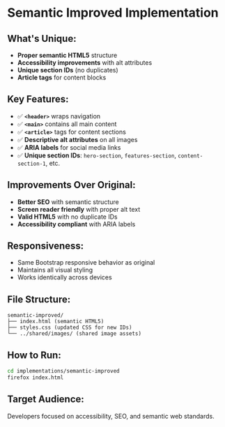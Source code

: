 # Semantic Improved Implementation

## What's Unique:
- **Proper semantic HTML5** structure
- **Accessibility improvements** with alt attributes
- **Unique section IDs** (no duplicates)
- **Article tags** for content blocks

## Key Features:
- ✅ **`<header>`** wraps navigation
- ✅ **`<main>`** contains all main content
- ✅ **`<article>`** tags for content sections
- ✅ **Descriptive alt attributes** on all images
- ✅ **ARIA labels** for social media links
- ✅ **Unique section IDs**: `hero-section`, `features-section`, `content-section-1`, etc.

## Improvements Over Original:
- **Better SEO** with semantic structure
- **Screen reader friendly** with proper alt text
- **Valid HTML5** with no duplicate IDs
- **Accessibility compliant** with ARIA labels

## Responsiveness:
- Same Bootstrap responsive behavior as original
- Maintains all visual styling
- Works identically across devices

## File Structure:
```
semantic-improved/
├── index.html (semantic HTML5)
├── styles.css (updated CSS for new IDs)
└── ../shared/images/ (shared image assets)
```

## How to Run:
```bash
cd implementations/semantic-improved
firefox index.html
```

## Target Audience:
Developers focused on accessibility, SEO, and semantic web standards.
